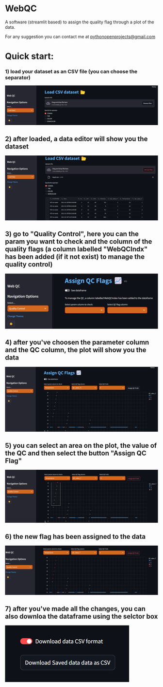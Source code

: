 # WebQC

A software (streamlit based) to assign the quality flag through a plot of the data.

For any suggestion you can contact me at pythonopenprojects@gmail.com



# Quick start:

### 1) load your dataset as an CSV file (you can choose the separator)

![logo](https://github.com/PythonOpenProjects/WebQC/blob/main/images/step1.png)

## 2) after loaded, a data editor will show you the dataset

![logo](https://github.com/PythonOpenProjects/WebQC/blob/main/images/step2.png)

## 3) go to "Quality Control", here you can the param you want to check and the column of the quality flags (a column labelled "WebQCIndx" has been added (if it not exist) to manage the quality control)

![logo](https://github.com/PythonOpenProjects/WebQC/blob/main/images/step3.png)

## 4) after you've choosen the parameter column and the QC column, the plot will show you the data

![logo](https://github.com/PythonOpenProjects/WebQC/blob/main/images/step4.png)

## 5) you can select an area on the plot, the value of the QC and then select the button "Assign QC Flag"

![logo](https://github.com/PythonOpenProjects/WebQC/blob/main/images/step5.png)

## 6) the new flag has been assigned to the data 

![logo](https://github.com/PythonOpenProjects/WebQC/blob/main/images/step6.png)

## 7) after you've made all the changes, you can also downloa the dataframe using the selctor box

![logo](https://github.com/PythonOpenProjects/WebQC/blob/main/images/step7.png)
